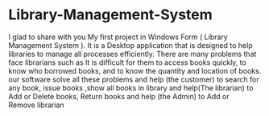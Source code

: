  <h1>Library-Management-System</h1> 
<p>
I glad to share with you My first project in Windows Form 
( Library Management  System ).
It is a Desktop application that is designed to help libraries to manage all processes  efficiently. There are many problems that face librarians such as It is difficult for them to access books quickly, to know who borrowed books, and to know the quantity and location of books. our software solve all these problems and help (the customer) to search for any book, issue books ,show all books in library and help(The librarian) to Add or Delete books, Return books and help (the Admin) to Add or Remove librarian
</p>
